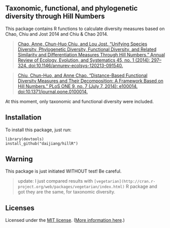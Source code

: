 ## Taxonomic, functional, and phylogenetic diversity through Hill Numbers

This package contains R functions to calculate diversity measures based on Chao, Chiu and Jost 2014 and Chiu & Chao 2014.

>[Chao, Anne, Chun-Huo Chiu, and Lou Jost. “Unifying Species Diversity, Phylogenetic Diversity, Functional Diversity, and Related Similarity and Differentiation Measures Through Hill Numbers.” Annual Review of Ecology, Evolution, and Systematics 45, no. 1 (2014): 297–324. doi:10.1146/annurev-ecolsys-120213-091540.](http://dx.doi.org/10.1146/annurev-ecolsys-120213-091540)
>

>[Chiu, Chun-Huo, and Anne Chao. “Distance-Based Functional Diversity Measures and Their Decomposition: A Framework Based on Hill Numbers.” PLoS ONE 9, no. 7 (July 7, 2014): e100014. doi:10.1371/journal.pone.0100014.](http://dx.doi.org/10.1371/journal.pone.0100014)


At this moment, only taxonomic and functional diversity were included.

## Installation
To install this package, just run:

    library(devtools)
    install_github("daijiang/hillR")
    
## Warning
This package is just initiated WITHOUT test! Be careful.

>update: I just compared results with `[vegetarian](http://cran.r-project.org/web/packages/vegetarian/index.html)` R package and got they are the same, for taxonomic diversity.

## Licenses

Licensed under the [MIT license](LICENSE). ([More information here](http://en.wikipedia.org/wiki/MIT_License).)
